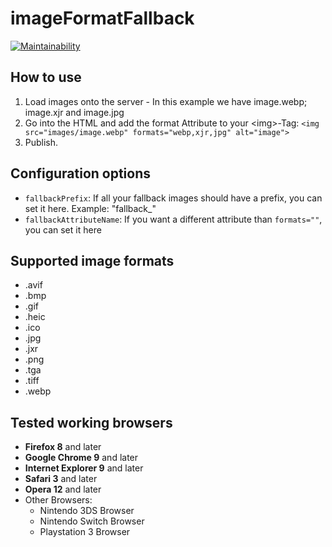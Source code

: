 # imageFormatFallback

[![Maintainability](https://api.codeclimate.com/v1/badges/aa22de4f505fb1a98063/maintainability)](https://codeclimate.com/github/Maingron/imageFormatFallback.js/maintainability)

## How to use
1. Load images onto the server - In this example we have image.webp; image.xjr and image.jpg
2. Go into the HTML and add the format Attribute to your \<img\>-Tag: `<img src="images/image.webp" formats="webp,xjr,jpg" alt="image">`
3. Publish.

## Configuration options
- `fallbackPrefix`: If all your fallback images should have a prefix, you can set it here. Example: "fallback_"
- `fallbackAttributeName`: If you want a different attribute than `formats=""`, you can set it here

## Supported image formats
- .avif
- .bmp
- .gif
- .heic
- .ico
- .jpg
- .jxr
- .png
- .tga
- .tiff
- .webp

## Tested working browsers
- **Firefox 8** and later
- **Google Chrome 9** and later
- **Internet Explorer 9** and later
- **Safari 3** and later
- **Opera 12** and later
- Other Browsers:
    - Nintendo 3DS Browser
    - Nintendo Switch Browser
    - Playstation 3 Browser